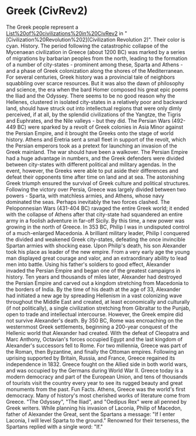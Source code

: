 # Greek (CivRev2)

The Greek people represent a [List%20of%20civilizations%20in%20CivRev2](civilization) in "[Civilization%20Revolution%202](Civilization Revolution 2)". Their color is cyan.
History.
The period following the catastrophic collapse of the Mycenaean civilization in Greece (about 1200 BC) was marked by a series of migrations by barbarian peoples from the north, leading to the formation of a number of city-states - prominent among these, Sparta and Athens - and a phase of Greek colonization along the shores of the Mediterranean.
For several centuries, Greek history was a provincial tale of neighbors squabbling over scarce resources. But it was also the dawn of philosophy and science, the era when the bard Homer composed his great epic poems the Iliad and the Odyssey. There seems to be no good reason why the Hellenes, clustered in isolated city-states in a relatively poor and backward land, should have struck out into intellectual regions that were only dimly perceived, if at all, by the splendid civilizations of the Yangtze, the Tigris and Euphrates, and the Nile valleys - but they did.
The Persian Wars (492-449 BC) were sparked by a revolt of Greek colonies in Asia Minor against the Persian Empire, and it brought the Greeks onto the stage of world history. Athens and Eretria sent a small fleet in support of the revolt, which the Persian emperors took as a pretext for launching an invasion of the Greek mainland.
The war should have been a walkover. The Persian Empire had a huge advantage in numbers, and the Greek defenders were divided between city-states with different political and military agendas. In the event, however, the Greeks were able to put aside their differences and defeat their opponents time after time on land and at sea. The astonishing Greek triumph ensured the survival of Greek culture and political structures.
Following the victory over Persia, Greece was largely divided between two powers - Sparta, with matchless armies, and Athens, whose navy dominated the seas. Perhaps inevitably the two forces clashed. The Peloponnesian Wars (431-404 BC) ravaged the entire Greek world; it ended with the collapse of Athens after that city-state had squandered an entire army in a foolish adventure in far-off Sicily.
By this time, a new power was growing in the north of Greece. In 353 BC, Philip I was in undisputed control of a much-enlarged Macedonia. A brilliant military leader, Philip I conquered the divided and weakened Greek city-states, defeating the once invincible Spartan armies with shocking ease.
Upon Philip's death, his son Alexander took his place as leader of the new empire. From a very early age the young man displayed great courage and valor, and an extraordinary ability to lead men into battle.
Using his father's soldiers to good effect, Alexander invaded the Persian Empire and began one of the greatest campaigns in history. Ten years and thousands of miles later, Alexander had destroyed the Persian Empire and carved out a kingdom stretching from Macedonia to the borders of India. By the time of his death at the age of 33, Alexander had initiated a new age by spreading Hellenism in a vast colonizing wave throughout the Middle East and created, at least economically and culturally (if not politically), a single civilization stretching from Gibraltar to the Punjab, open to trade and intellectual intercourse.
However, the Greek empire did not survive Alexander's death. By 350 BC, Rome was encroaching on the westernmost Greek settlements, beginning a 200-year conquest of the Hellenic world that Alexander had created. With the defeat of Cleopatra and Marc Anthony, Octavian's forces occupied Egypt and the last kingdom of Alexander's successors fell to Rome.
For two millennia, Greece was part of the Roman, then Byzantine, and finally the Ottoman empires. Following an uprising supported by Britain, Russia, and France, Greece regained its independence in 1832. Greece fought on the Allied side in both world wars, and was occupied by the Germans during World War II. Greece today is a modern democracy and part of the European Union, and tens of thousands of tourists visit the country every year to see its rugged beauty and great monuments from the past.
Fun Facts.
Athens, Greece was the world's first democracy.
Many of history's most cherished works of literature come from Greece. "The Odyssey", "The Iliad", and "Oedipus Rex" were all penned by Greek writers.
While planning his invasion of Laconia, Philip of Macedon, father of Alexander the Great, sent the Spartans a message: "If I enter Laconia, I will level Sparta to the ground." Renowned for their terseness, the Spartans replied with a single word: "If."